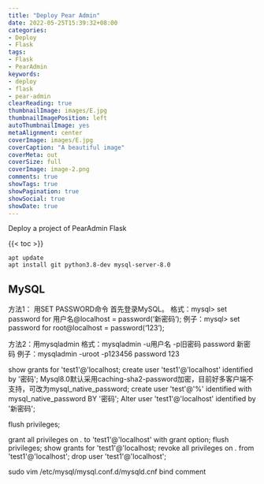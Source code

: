 ```yaml
---
title: "Deploy Pear Admin"
date: 2022-05-25T15:39:32+08:00
categories:
- Deploy
- Flask
tags:
- Flask
- PearAdmin
keywords:
- deploy
- flask
- pear-admin
clearReading: true
thumbnailImage: images/E.jpg
thumbnailImagePosition: left
autoThumbnailImage: yes
metaAlignment: center
coverImage: images/E.jpg
coverCaption: "A beautiful image"
coverMeta: out
coverSize: full
coverImage: image-2.png
comments: true
showTags: true
showPagination: true
showSocial: true
showDate: true
---
```


Deploy a project of PearAdmin Flask
<!--more-->

{{< toc >}}


```shell
apt update
apt install git python3.8-dev mysql-server-8.0
```

## MySQL
方法1： 用SET PASSWORD命令
首先登录MySQL。
格式：mysql> set password for 用户名@localhost = password(‘新密码’);
例子：mysql> set password for root@localhost = password(‘123’);

方法2：用mysqladmin
格式：mysqladmin -u用户名 -p旧密码 password 新密码
例子：mysqladmin -uroot -p123456 password 123



show grants for 'test1'@'localhost;
create user 'test1'@'localhost' identified by '密码';
Mysql8.0默认采用caching-sha2-password加密，目前好多客户端不支持，可改为mysql_native_password;
create user 'test'@'%' identified with mysql_native_password BY '密码';
Alter user 'test1'@'localhost' identified by '新密码';

flush privileges;

grant all privileges on *.* to 'test1'@'localhost' with grant option;
flush privileges;
show grants for 'test1'@'localhost;
revoke all privileges on *.* from 'test1'@'localhost';
drop user 'test1'@'localhost';


sudo vim /etc/mysql/mysql.conf.d/mysqld.cnf
bind comment
